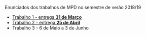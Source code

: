 Enunciados dos trabalhos de MPD no semestre de verão 2018/19

* [Trabalho 1 - entrega **31 de Março**](trabalho1.md)
* [Trabalho 2 - entrega **25 de Abril**](trabalho2.md)
* Trabalho 3 - 6 de Maio a 3 de Junho
